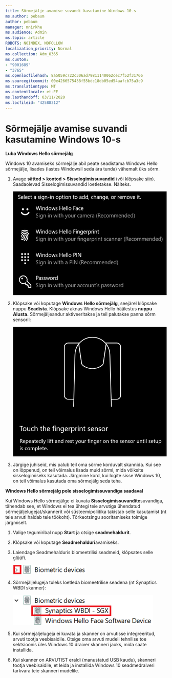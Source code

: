 ```yaml
---
title: Sõrmejälje avamise suvandi kasutamine Windows 10-s
ms.author: pebaum
author: pebaum
manager: mnirkhe
ms.audience: Admin
ms.topic: article
ROBOTS: NOINDEX, NOFOLLOW
localization_priority: Normal
ms.collection: Adm_O365
ms.custom:
- "9001689"
- "3765"
ms.openlocfilehash: 8a5059c722c306ad79811140062cec7f52f31766
ms.sourcegitcommit: 00e4266575438f55bdc18db05ed54aafcb75a3c9
ms.translationtype: MT
ms.contentlocale: et-EE
ms.lasthandoff: 03/11/2020
ms.locfileid: "42588312"
---
```

# <a name="use-fingerprint-unlock-option-in-windows-10"></a>Sõrmejälje avamise suvandi kasutamine Windows 10-s

**Luba Windows Hello sõrmejälg**

Windows 10 avamiseks sõrmejälje abil peate seadistama Windows Hello sõrmejälje, lisades (lastes Windowsil seda ära tunda) vähemalt üks sõrm. 

1. Avage **sätted > kontod > Sisselogimissuvandid** (või klõpsake [siin](ms-settings:signinoptions?activationSource=GetHelp)). Saadaolevad Sisselogimissuvandid loetletakse. Näiteks.

    ![Sisselogimissuvandid.](media/sign-in-options.png)

2. Klõpsake või koputage **Windows Hello sõrmejälg**, seejärel klõpsake nuppu **Seadista**. Klõpsake aknas Windows Hello häälestus **nuppu Alusta.** Sõrmejäljeandur aktiveeritakse ja teil palutakse panna sõrm sensoril:

   ![Sõrmejälje andur.](media/fingerprint-sensor.png)

3. Järgige juhiseid, mis palub teil oma sõrme korduvalt skannida. Kui see on lõppenud, on teil võimalus lisada muid sõrmi, mida võiksite sisselogimiseks kasutada. Järgmine kord, kui logite sisse Windows 10, on teil võimalus kasutada oma sõrmejälg seda teha.

**Windows Hello sõrmejälg pole sisselogimissuvandiga saadaval**

Kui Windows Hello sõrmejälge ei kuvata **Sisselogimissuvandite**suvandiga, tähendab see, et Windows ei tea ühtegi teie arvutiga ühendatud sõrmejäljelugejat/skannerit või süsteemipoliitika takistab selle kasutamist (nt teie arvuti haldab teie töökoht). Tõrkeotsingu sooritamiseks toimige järgmiselt. 

1. Valige tegumiribal nupp **Start** ja otsige **seadmehaldurit**.

2. Klõpsake või koputage **Seadmehalduri**avamiseks.

3. Laiendage Seadmehalduris biomeetrilisi seadmeid, klõpsates selle glüüfi.

   ![Biomeetrilised seadmed.](media/biometric-devices.png)

4. Sõrmejäljelugeja tuleks loetleda biomeetrilise seadena (nt Synaptics WBDI skanner):

   ![Biomeetrilised seadmed.](media/biometric-devices-expanded.png)

5. Kui sõrmejäljelugeja ei kuvata ja skanner on arvutisse integreeritud, arvuti tootja veebisaidile. Otsige oma arvuti mudeli tehnilise toe sektsioonis üles Windows 10 draiver skanneri jaoks, mida saate installida.

6. Kui skanner on ARVUTIST eraldi (manustatud USB kaudu), skanneri tootja veebisaidile, et leida ja installida Windows 10 seadmedraiveri tarkvara teie skanneri mudelile.
